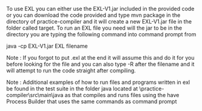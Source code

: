 To use EXL you can either use the EXL-V1.jar included in the provided code or you can download the code provided and type mvn package in the directory of practice-compiler and it will create a new EXL-V1.jar file in the folder called target. To run an EXL file you need will the jar to be in the directory you are typing the following command into command prompt from

java -cp EXL-V1.jar EXL filename

Note : If you forgot to put .exl at the end it will assume this and do it for you before looking for the file and you can also type -R after the filename and it will attempt to run the code straight after compiling. 

Note : Additional examples of how to run files and programs written in exl be found in the test suite in the folder java located at \practice-compiler\src\main\java as that compiles and runs files using the have Process Builder that uses the same commands as command prompt